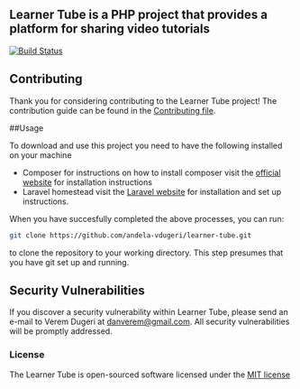 
## Learner Tube is a PHP project that provides a platform for sharing video tutorials

[![Build Status](https://travis-ci.org/andela-vdugeri/learner-tube.png?branch=master)](http://travis-ci.org/andela-vdugeri/learner-tube)

## Contributing

Thank you for considering contributing to the Learner Tube project! The contribution guide can be found in the [Contributing file](CONTRIBUTING.md).

##Usage

To download and use this project you need to have the following installed on your machine
- Composer
  for instructions on how to install composer visit the [official website](https://getcomposer.org/doc/00-intro.md) for installation instructions
- Laravel homestead
  visit the [Laravel website](http://laravel.com/docs/5.1/homestead) for installation and set up instructions.

When you have succesfully completed the above processes, you can run:
```bash
git clone https://github.com/andela-vdugeri/learner-tube.git
`````
to clone the repository to your working directory. This step presumes that you have git set up and running.


## Security Vulnerabilities

If you discover a security vulnerability within Learner Tube, please send an e-mail to Verem Dugeri at danverem@gmail.com. All security vulnerabilities will be promptly addressed.

### License

The Learner Tube is open-sourced software licensed under the [MIT license](http://opensource.org/licenses/MIT)
